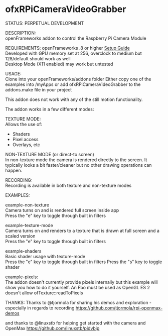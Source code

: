 ofxRPiCameraVideoGrabber
========================

STATUS: PERPETUAL DEVELOPMENT

DESCRIPTION:   
openFrameworks addon to control the Raspberry Pi Camera Module

REQUIREMENTS:
openFrameworks .8 or higher [Setup Guide](http://openframeworks.cc/setup/raspberrypi/)   
Developed with GPU memory set at 256, overclock to medium but 128/default should work as well   
Desktop Mode (X11 enabled) may work but untested

USAGE:   
Clone into your openFrameworks/addons folder
Either copy one of the examples into /myApps or add ofxRPiCameraVideoGrabber to the addons.make file in your project

This addon does not work with any of the still motion functionality.

The addon works in a few different modes:

TEXTURE MODE:   
Allows the use of:
 - Shaders
 - Pixel access
 - Overlays, etc
 
 
NON-TEXTURE MODE (or direct-to screen)   
In non-texture mode the camera is rendered directly to the screen. It typically looks a bit faster/cleaner but no other drawing operations can happen.


RECORDING:   
Recording is available in both texture and non-texture modes


EXAMPLES:   

example-non-texture   
Camera turns on and is rendered full screen inside app   
Press the "e" key to toggle through built in filters


example-texture-mode  
Camera turns on and renders to a texture that is drawn at full screen and a scaled version   
Press the "e" key to toggle through built in filters   


example-shaders   
Basic shader usage with texture-mode  
Press the "e" key to toggle through built in filters 
Press the "s" key to toggle shader   

example-pixels:   
The addon doesn't currently provide pixels internally but this example will show you how to do it yourself. 
An Fbo must be used as OpenGL ES 2 doesn't allow ofTexture::readToPixels 


THANKS:
Thanks to @tjormola for sharing his demos and exploration - especially in regards to recording
https://github.com/tjormola/rpi-openmax-demos

and thanks to @linuxstb for helping get started with the camera and OpenMax
https://github.com/linuxstb/pidvbip



 





 
